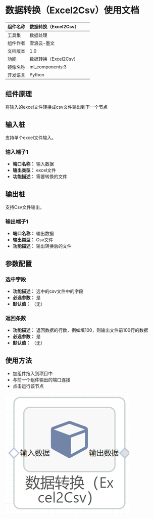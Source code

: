 # 数据转换（Excel2Csv）使用文档
| 组件名称 | 数据转换（Excel2Csv）|  |  |
| --- | --- | --- | --- |
| 工具集 | 数据处理 |  |  |
| 组件作者 | 雪浪云-墨文 |  |  |
| 文档版本 | 1.0 |  |  |
| 功能 |数据转换（Excel2Csv） |  |  |
| 镜像名称 | ml_components:3 |  |  |
| 开发语言 | Python |  |  |

## 组件原理
将输入的excel文件转换成csv文件输出到下一个节点
## 输入桩
支持单个excel文件输入。
### 输入端子1

- **端口名称：** 输入数据
- **输出类型：** excel文件
- **功能描述：** 需要转换的文件

## 输出桩
支持Csv文件输出。
### 输出端子1

- **端口名称：** 输出数据
- **输出类型：** Csv文件
- **功能描述：** 输出转换后的文件

## 参数配置
### 选中字段

- **功能描述：** 选中的csv文件中的字段
- **必选参数：** 是
- **默认值：** （无）
### 返回条数

- **功能描述：** 返回数据的行数，例如填100，则输出文件前100行的数据
- **必选参数：** 是
- **默认值：** （无）



## 使用方法
- 加组件拖入到项目中
- 与前一个组件输出的端口连接
- 点击运行该节点


![](./img/数据转换（Excel2Csv）.png)
